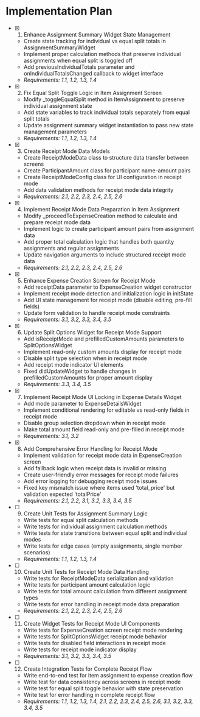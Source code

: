 # Implementation Plan

- [x] 1. Enhance Assignment Summary Widget State Management









  - Create state tracking for individual vs equal split totals in AssignmentSummaryWidget
  - Implement proper calculation methods that preserve individual assignments when equal split is toggled off
  - Add previousIndividualTotals parameter and onIndividualTotalsChanged callback to widget interface
  - _Requirements: 1.1, 1.2, 1.3, 1.4_

- [x] 2. Fix Equal Split Toggle Logic in Item Assignment Screen









  - Modify _toggleEqualSplit method in ItemAssignment to preserve individual assignment state
  - Add state variables to track individual totals separately from equal split totals
  - Update assignment summary widget instantiation to pass new state management parameters
  - _Requirements: 1.1, 1.2, 1.3, 1.4_

- [x] 3. Create Receipt Mode Data Models








  - Create ReceiptModeData class to structure data transfer between screens
  - Create ParticipantAmount class for participant name-amount pairs
  - Create ReceiptModeConfig class for UI configuration in receipt mode
  - Add data validation methods for receipt mode data integrity
  - _Requirements: 2.1, 2.2, 2.3, 2.4, 2.5, 2.6_

- [x] 4. Implement Receipt Mode Data Preparation in Item Assignment










  - Modify _proceedToExpenseCreation method to calculate and prepare receipt mode data
  - Implement logic to create participant amount pairs from assignment data
  - Add proper total calculation logic that handles both quantity assignments and regular assignments
  - Update navigation arguments to include structured receipt mode data
  - _Requirements: 2.1, 2.2, 2.3, 2.4, 2.5, 2.6_






- [x] 5. Enhance Expense Creation Screen for Receipt Mode








  - Add receiptData parameter to ExpenseCreation widget constructor
  - Implement receipt mode detection and initialization logic in initState
  - Add UI state management for receipt mode (disable editing, pre-fill fields)
  - Update form validation to handle receipt mode constraints
  - _Requirements: 3.1, 3.2, 3.3, 3.4, 3.5_

- [x] 6. Update Split Options Widget for Receipt Mode Support




  - Add isReceiptMode and prefilledCustomAmounts parameters to SplitOptionsWidget
  - Implement read-only custom amounts display for receipt mode
  - Disable split type selection when in receipt mode
  - Add receipt mode indicator UI elements
  - Fixed didUpdateWidget to handle changes in prefilledCustomAmounts for proper amount display
  - _Requirements: 3.3, 3.4, 3.5_

- [x] 7. Implement Receipt Mode UI Locking in Expense Details Widget





  - Add mode parameter to ExpenseDetailsWidget
  - Implement conditional rendering for editable vs read-only fields in receipt mode
  - Disable group selection dropdown when in receipt mode
  - Make total amount field read-only and pre-filled in receipt mode
  - _Requirements: 3.1, 3.2_

- [x] 8. Add Comprehensive Error Handling for Receipt Mode




  - Implement validation for receipt mode data in ExpenseCreation screen
  - Add fallback logic when receipt data is invalid or missing
  - Create user-friendly error messages for receipt mode failures
  - Add error logging for debugging receipt mode issues
  - Fixed key mismatch issue where items used 'total_price' but validation expected 'totalPrice'
  - _Requirements: 2.1, 2.2, 3.1, 3.2, 3.3, 3.4, 3.5_


- [ ] 9. Create Unit Tests for Assignment Summary Logic



  - Write tests for equal split calculation methods
  - Write tests for individual assignment calculation methods
  - Write tests for state transitions between equal split and individual modes
  - Write tests for edge cases (empty assignments, single member scenarios)
  - _Requirements: 1.1, 1.2, 1.3, 1.4_

- [ ] 10. Create Unit Tests for Receipt Mode Data Handling
  - Write tests for ReceiptModeData serialization and validation
  - Write tests for participant amount calculation logic
  - Write tests for total amount calculation from different assignment types
  - Write tests for error handling in receipt mode data preparation
  - _Requirements: 2.1, 2.2, 2.3, 2.4, 2.5, 2.6_

- [ ] 11. Create Widget Tests for Receipt Mode UI Components
  - Write tests for ExpenseCreation screen receipt mode rendering
  - Write tests for SplitOptionsWidget receipt mode behavior
  - Write tests for disabled field interactions in receipt mode
  - Write tests for receipt mode indicator display
  - _Requirements: 3.1, 3.2, 3.3, 3.4, 3.5_

- [ ] 12. Create Integration Tests for Complete Receipt Flow
  - Write end-to-end test for item assignment to expense creation flow
  - Write test for data consistency across screens in receipt mode
  - Write test for equal split toggle behavior with state preservation
  - Write test for error handling in complete receipt flow
  - _Requirements: 1.1, 1.2, 1.3, 1.4, 2.1, 2.2, 2.3, 2.4, 2.5, 2.6, 3.1, 3.2, 3.3, 3.4, 3.5_